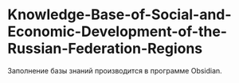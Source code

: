 # Knowledge-Base-of-Social-and-Economic-Development-of-the-Russian-Federation-Regions

Заполнение базы знаний производится в программе Obsidian.
